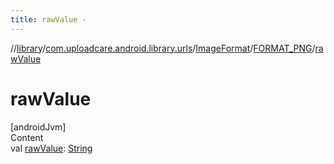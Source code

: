 ```yaml
---
title: rawValue -
---
```

//[library](../../../index.md)/[com.uploadcare.android.library.urls](../../index.md)/[ImageFormat](../index.md)/[FORMAT_PNG](index.md)/[rawValue](raw-value.md)



# rawValue  
[androidJvm]  
Content  
val [rawValue](raw-value.md): [String](https://kotlinlang.org/api/latest/jvm/stdlib/kotlin/-string/index.html)  




